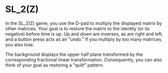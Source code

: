 # SL_2(Z)

In the SL_2(Z) game, you use the D-pad to multiply the displayed
matrix by other matrices.  Your goal is to restore the matrix to the
identity (or its negative) before time is up.  Up and down are
inverses, as are right and left, and a button press acts as an "undo."
If you multiply by too many matrices, you also lose.

The background displays the upper half plane transformed by the
corresponding fractional linear transformation.  Consequently, you can
also think of your goal as restoring a "quilt" pattern.
